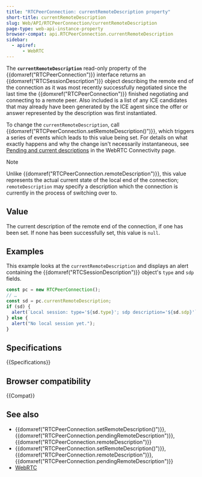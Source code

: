 ```yaml
---
title: "RTCPeerConnection: currentRemoteDescription property"
short-title: currentRemoteDescription
slug: Web/API/RTCPeerConnection/currentRemoteDescription
page-type: web-api-instance-property
browser-compat: api.RTCPeerConnection.currentRemoteDescription
sidebar:
  - apiref:
      - WebRTC
---
```


The **`currentRemoteDescription`** read-only property of the {{domxref("RTCPeerConnection")}} interface returns an
{{domxref("RTCSessionDescription")}} object describing the remote end of the connection as it was most recently successfully negotiated since the last time the {{domxref("RTCPeerConnection")}} finished negotiating and connecting to a remote peer.
Also included is a list of any ICE candidates that may already have been generated by the ICE agent since the offer or answer represented by the description was first instantiated.

To change the `currentRemoteDescription`, call {{domxref("RTCPeerConnection.setRemoteDescription()")}}, which triggers a series of events which leads to this value being set.
For details on what exactly happens and why the change isn't necessarily instantaneous, see [Pending and current descriptions](/en-US/docs/Web/API/WebRTC_API/Connectivity#pending_and_current_descriptions) in the WebRTC Connectivity page.

> [!NOTE]
> Unlike {{domxref("RTCPeerConnection.remoteDescription")}}, this value represents the actual current state of the local end of the connection;
> `remoteDescription` may specify a description which the connection is currently in the process of switching over to.

## Value

The current description of the remote end of the connection, if one has been set.
If none has been successfully set, this value is `null`.

## Examples

This example looks at the `currentRemoteDescription` and displays an alert containing the {{domxref("RTCSessionDescription")}} object's `type` and `sdp` fields.

```js
const pc = new RTCPeerConnection();
// …
const sd = pc.currentRemoteDescription;
if (sd) {
  alert(`Local session: type='${sd.type}'; sdp description='${sd.sdp}'`);
} else {
  alert("No local session yet.");
}
```

## Specifications

{{Specifications}}

## Browser compatibility

{{Compat}}

## See also

- {{domxref("RTCPeerConnection.setRemoteDescription()")}}, {{domxref("RTCPeerConnection.pendingRemoteDescription")}}, {{domxref("RTCPeerConnection.remoteDescription")}}
- {{domxref("RTCPeerConnection.setRemoteDescription()")}}, {{domxref("RTCPeerConnection.remoteDescription")}}, {{domxref("RTCPeerConnection.pendingRemoteDescription")}}
- [WebRTC](/en-US/docs/Web/API/WebRTC_API)
